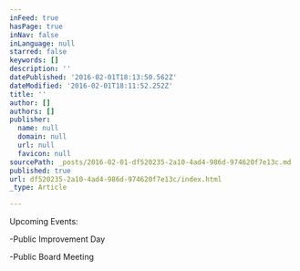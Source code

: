 ```yaml
---
inFeed: true
hasPage: true
inNav: false
inLanguage: null
starred: false
keywords: []
description: ''
datePublished: '2016-02-01T18:13:50.562Z'
dateModified: '2016-02-01T18:11:52.252Z'
title: ''
author: []
authors: []
publisher:
  name: null
  domain: null
  url: null
  favicon: null
sourcePath: _posts/2016-02-01-df520235-2a10-4ad4-986d-974620f7e13c.md
published: true
url: df520235-2a10-4ad4-986d-974620f7e13c/index.html
_type: Article

---
```

Upcoming Events:

-Public Improvement Day

-Public Board Meeting